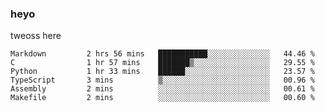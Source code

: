 ### heyo
tweoss here

<!--START_SECTION:waka-->

```text
Markdown         2 hrs 56 mins   ███████████░░░░░░░░░░░░░░   44.46 %
C                1 hr 57 mins    ███████▒░░░░░░░░░░░░░░░░░   29.55 %
Python           1 hr 33 mins    ██████░░░░░░░░░░░░░░░░░░░   23.57 %
TypeScript       3 mins          ▒░░░░░░░░░░░░░░░░░░░░░░░░   00.96 %
Assembly         2 mins          ░░░░░░░░░░░░░░░░░░░░░░░░░   00.61 %
Makefile         2 mins          ░░░░░░░░░░░░░░░░░░░░░░░░░   00.60 %
```

<!--END_SECTION:waka-->

<!--
**Tweoss/tweoss** is a ✨ _special_ ✨ repository because its `README.md` (this file) appears on your GitHub profile.

Here are some ideas to get you started:

- 🔭 I’m currently working on ...
- 🌱 I’m currently learning ...
- 👯 I’m looking to collaborate on ...
- 🤔 I’m looking for help with ...
- 💬 Ask me about ...
- 📫 How to reach me: ...
- 😄 Pronouns: ...
- ⚡ Fun fact: ...
-->
